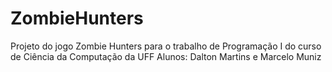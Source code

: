 ZombieHunters
=============

Projeto do jogo Zombie Hunters para o trabalho de Programação I do curso de Ciência da Computação da UFF
Alunos: Dalton Martins e Marcelo Muniz
